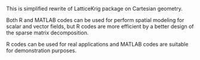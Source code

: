 This is simplified rewrite of LatticeKrig package on Cartesian geometry.

Both R and MATLAB codes can be used for perform spatial modeling for scalar and vector fields,
but R codes are more efficient by a better design of the sparse matrix decomposition.

R codes can be used for real applications and MATLAB codes are suitable for demonstration purposes.